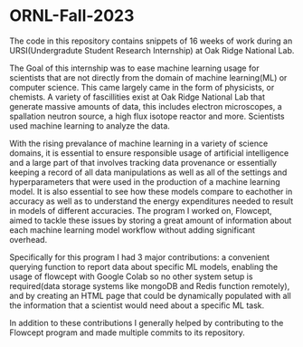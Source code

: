 # ORNL-Fall-2023

The code in this repository contains snippets of 16 weeks of work during an URSI(Undergradute Student Research Internship) at Oak Ridge National Lab. 

The Goal of this internship was to ease machine learning usage for scientists that are not directly from the domain of machine learning(ML) or computer science. This came largely came in the form of physicists, or chemists. A variety of fascillities exist at Oak Ridge National Lab that generate massive amounts of data, this includes electron microscopes, a spallation neutron source, a high flux isotope reactor and more. Scientists used machine learning to analyze the data.

With the rising prevalance of machine learning in a variety of science domains, it is essential to ensure responsible usage of artificial intelligence and a large part of that involves tracking data provenance or essentially keeping a record of all data manipulations as well as all of the settings and hyperparameters that were used in the production of a machine learning model. It is also essential to see how these models compare to eachother in accuracy as well as to understand the energy expenditures needed to result in models of different accuracies. The program I worked on, Flowcept, aimed to tackle these issues by storing a great amount of information about each machine learning model workflow without adding significant overhead.

Specifically for this program I had 3 major contributions: a convenient querying function to report data about specific ML models, enabling the usage of flowcept with Google Colab so no other system setup is required(data storage systems like mongoDB and Redis function remotely), and by creating an HTML page that could be dynamically populated with all the information that a scientist would need about a specific ML task. 

In addition to these contributions I generally helped by contributing to the Flowcept program and made multiple commits to its repository.
